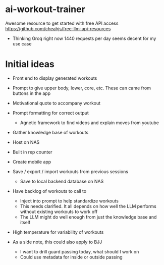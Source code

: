 # ai-workout-trainer


Awesome resource to get started with free API access
https://github.com/cheahjs/free-llm-api-resources

* Thinking Groq right now 1440 requests per day seems decent for my use case



# Initial ideas 
* Front end to display generated workouts

* Prompt to give upper body, lower, core, etc. These can came from buttons in the app

* Motivational quote to accompany workout

* Prompt formatting for correct output
    * Agnetic framework to find videos and explain moves from youtube

* Gather knowledge base of workouts

* Host on NAS

* Built in rep counter

* Create mobile app

* Save / export / import workouts from previous sessions
    * Save to local backend database on NAS

* Have backlog of workouts to call to
    * Inject into prompt to help standardize workouts
    * This needs clarified. It all depends on how well the LLM performs without existing workouts to work off
    * The LLM might do well enough from just the knowledge base and itself

* High temperature for variability of workouts




* As a side note, this could also apply to BJJ
    * I want to drill guard passing today, what should I work on
    * Could use metadata for inside or outside passing